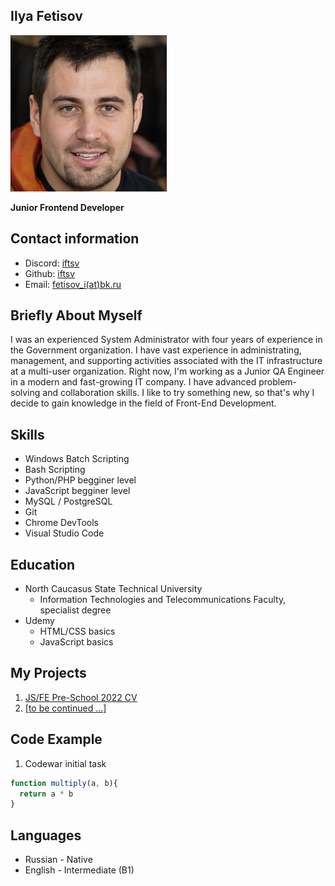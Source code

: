 ## Ilya Fetisov
![This is a photo](/assets/images/photo.png)

__Junior Frontend Developer__

## Contact information
- Discord: [iftsv](https://discordapp.com/users/iftsv/)
- Github: [iftsv](https://github.com/iftsv)
- Email: [fetisov_i(at)bk.ru](https://iftsv.github.io/rsschool-cv/cv)

## Briefly About Myself
I was an experienced System Administrator with four years of experience in the Government organization. I have vast experience in administrating, management, and supporting activities associated with the IT infrastructure at a multi-user organization. Right now, I'm working as a Junior QA Engineer in a modern and fast-growing IT company. I have advanced problem-solving and collaboration skills.
I like to try something new, so that's why I decide to gain knowledge in the field of Front-End Development.

## Skills
- Windows Batch Scripting
- Bash Scripting
- Python/PHP begginer level
- JavaScript begginer level
- MySQL / PostgreSQL
- Git
- Chrome DevTools
- Visual Studio Code

## Education
- North Caucasus State Technical University
    - Information Technologies and Telecommunications Faculty, specialist degree
- Udemy
    - HTML/CSS basics
    - JavaScript basics

## My Projects
1. [JS/FE Pre-School 2022 CV](https://iftsv.github.io/rsschool-cv/cv)
2. [[to be continued ...]](https://iftsv.github.io/rsschool-cv/cv)

## Code Example
1. Codewar initial task
```javascript
function multiply(a, b){
  return a * b
}
```

## Languages
- Russian - Native
- English - Intermediate (B1)